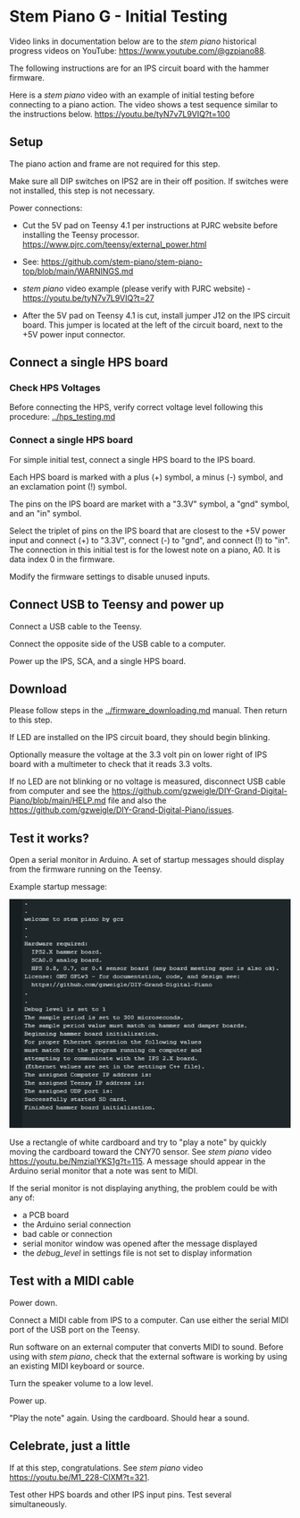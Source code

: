 # Stem Piano G - Initial Testing

Video links in documentation below are to the *stem piano* historical progress videos on YouTube: https://www.youtube.com/@gzpiano88.

The following instructions are for an IPS circuit board with the hammer firmware.

Here is a *stem piano* video with an example of initial testing before connecting to a piano action. The video shows a test sequence similar to the instructions below. https://youtu.be/tyN7v7L9VIQ?t=100

## Setup

The piano action and frame are not required for this step.

Make sure all DIP switches on IPS2 are in their off position. If switches were not installed, this step is not necessary.

Power connections:

* Cut the 5V pad on Teensy 4.1 per instructions at PJRC website before installing the Teensy processor. https://www.pjrc.com/teensy/external_power.html

* See: https://github.com/stem-piano/stem-piano-top/blob/main/WARNINGS.md

* *stem piano* video example (please verify with PJRC website) - https://youtu.be/tyN7v7L9VIQ?t=27

* After the 5V pad on Teensy 4.1 is cut, install jumper J12 on the IPS circuit board. This jumper is located at the left of the circuit board, next to the +5V power input connector.

## Connect a single HPS board

### Check HPS Voltages

Before connecting the HPS, verify correct voltage level following this procedure: [../hps_testing.md](../hps_testing.md)

### Connect a single HPS board

For simple initial test, connect a single HPS board to the IPS board.

Each HPS board is marked with a plus (+) symbol, a minus (-) symbol, and an exclamation point (!) symbol.

The pins on the IPS board are market with a "3.3V" symbol, a "gnd" symbol, and an "in" symbol.

Select the triplet of pins on the IPS board that are closest to the +5V power input and connect (+) to "3.3V", connect (-) to "gnd", and connect (!) to "in". The connection in this initial test is for the lowest note on a piano, A0. It is data index 0 in the firmware.

Modify the firmware settings to disable unused inputs.

## Connect USB to Teensy and power up

Connect a USB cable to the Teensy.

Connect the opposite side of the USB cable to a computer.

Power up the IPS, SCA, and a single HPS board.

## Download

Please follow steps in the [../firmware_downloading.md](../firmware_downloading.md) manual. Then return to this step.

If LED are installed on the IPS circuit board, they should begin blinking.

Optionally measure the voltage at the 3.3 volt pin on lower right of IPS board with a multimeter to check that it reads 3.3 volts.

If no LED are not blinking or no voltage is measured, disconnect USB cable from computer and see the https://github.com/gzweigle/DIY-Grand-Digital-Piano/blob/main/HELP.md file and also the https://github.com/gzweigle/DIY-Grand-Digital-Piano/issues.

## Test it works?

Open a serial monitor in Arduino. A set of startup messages should display from the firmware running on the Teensy.

Example startup message:

![](../pictures/startup_example.jpg)

Use a rectangle of white cardboard and try to "play a note" by quickly moving the cardboard toward the CNY70 sensor. See *stem piano* video https://youtu.be/NmziaIYKS1g?t=115. A message should appear in the Arduino serial monitor that a note was sent to MIDI.

If the serial monitor is not displaying anything, the problem could be with any of:
* a PCB board
* the Arduino serial connection
* bad cable or connection
* serial monitor window was opened after the message displayed
* the *debug_level* in settings file is not set to display information

## Test with a MIDI cable

Power down.

Connect a MIDI cable from IPS to a computer. Can use either the serial MIDI port of the USB port on the Teensy.

Run software on an external computer that converts MIDI to sound. Before using with *stem piano*, check that the external software is working by using an existing MIDI keyboard or source.

Turn the speaker volume to a low level.

Power up.

"Play the note" again. Using the cardboard. Should hear a sound.

## Celebrate, just a little

If at this step, congratulations. See *stem piano* video https://youtu.be/M1_228-ClXM?t=321.

Test other HPS boards and other IPS input pins. Test several simultaneously.